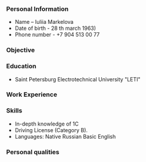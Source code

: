 ### Personal Information
* Name – Iuliia Markelova
* Date of birth - 28 th march 1963)
* Phone number - +7 904 513 00 77

### Objective

### Education
* Saint Petersburg Electrotechnical University "LETI"

### Work Experience

### Skills
* In-depth knowledge of 1C
* Driving License (Category B).
* Languages:
  Native Russian
  Basic English

### Personal qualities
